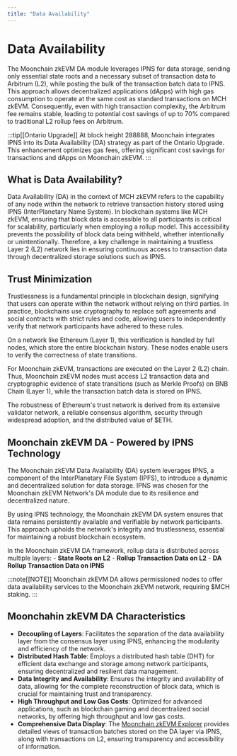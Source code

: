```yaml
---
title: "Data Availability"
---
```


# Data Availability

The Moonchain zkEVM DA module leverages IPNS for data storage, sending only essential state roots and a necessary subset of transaction data to Arbitrum (L2), while posting the bulk of the transaction batch data to IPNS. This approach allows decentralized applications (dApps) with high gas consumption to operate at the same cost as standard transactions on MCH zkEVM. Consequently, even with high transaction complexity, the Arbitrum fee remains stable, leading to potential cost savings of up to 70% compared to traditional L2 rollup fees on Arbitrum.

:::tip[[Ontario Upgrade]]
At block height 288888, Moonchain integrates IPNS into its Data Availability (DA) strategy as part of the Ontario Upgrade. This enhancement optimizes gas fees, offering significant cost savings for transactions and dApps on Moonchain zkEVM.
:::

## What is Data Availability?

Data Availability (DA) in the context of MCH zkEVM refers to the capability of any node within the network to retrieve transaction history stored using IPNS (InterPlanetary Name System). In blockchain systems like MCH zkEVM, ensuring that block data is accessible to all participants is critical for scalability, particularly when employing a rollup model. This accessibility prevents the possibility of block data being withheld, whether intentionally or unintentionally. Therefore, a key challenge in maintaining a trustless Layer 2 (L2) network lies in ensuring continuous access to transaction data through decentralized storage solutions such as IPNS.

## Trust Minimization

Trustlessness is a fundamental principle in blockchain design, signifying that users can operate within the network without relying on third parties. In practice, blockchains use cryptography to replace soft agreements and social contracts with strict rules and code, allowing users to independently verify that network participants have adhered to these rules.

On a network like Ethereum (Layer 1), this verification is handled by full nodes, which store the entire blockchain history. These nodes enable users to verify the correctness of state transitions.

For Moonchain zkEVM, transactions are executed on the Layer 2 (L2) chain. Thus, Moonchain zkEVM nodes must access L2 transaction data and cryptographic evidence of state transitions (such as Merkle Proofs) on BNB Chain (Layer 1), while the transaction batch data is stored on IPNS.

The robustness of Ethereum's trust network is derived from its extensive validator network, a reliable consensus algorithm, security through widespread adoption, and the distributed value of $ETH.

## Moonchain zkEVM DA - Powered by IPNS Technology

The Moonchain zkEVM Data Availability (DA) system leverages IPNS, a component of the InterPlanetary File System (IPFS), to introduce a dynamic and decentralized solution for data storage. IPNS was chosen for the Moonchain zkEVM Network's DA module due to its resilience and decentralized nature.

By using IPNS technology, the Moonchain zkEVM DA system ensures that data remains persistently available and verifiable by network participants. This approach upholds the network's integrity and trustlessness, essential for maintaining a robust blockchain ecosystem.

In the Moonchain zkEVM DA framework, rollup data is distributed across multiple layers:
    - **State Roots on L2**
    - **Rollup Transaction Data on L2**
    - **DA Rollup Transaction Data on IPNS**

:::note[[NOTE]]
Moonchain zkEVM DA allows permissioned nodes to offer data availability services to the Moonchain zkEVM network, requiring $MCH staking.
:::

## Moonchahin zkEVM DA Characteristics

- **Decoupling of Layers**: Facilitates the separation of the data availability layer from the consensus layer using IPNS, enhancing the modularity and efficiency of the network.
- **Distributed Hash Table**: Employs a distributed hash table (DHT) for efficient data exchange and storage among network participants, ensuring decentralized and resilient data management.
- **Data Integrity and Availability**: Ensures the integrity and availability of data, allowing for the complete reconstruction of block data, which is crucial for maintaining trust and transparency.
- **High Throughput and Low Gas Costs**: Optimized for advanced applications, such as blockchain gaming and decentralized social networks, by offering high throughput and low gas costs.
- **Comprehensive Data Display**: The [Moonchain zkEVM Explorer](https://explorer.moonchain.com/) provides detailed views of transaction batches stored on the DA layer via IPNS, along with transactions on L2, ensuring transparency and accessibility of information.